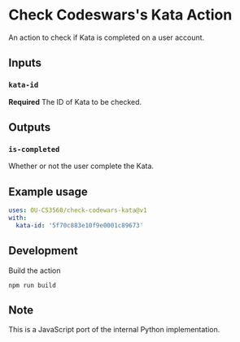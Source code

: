 # Check Codeswars's Kata Action

An action to check if Kata is completed on a user account.

## Inputs

### `kata-id`

**Required** The ID of Kata to be checked.

## Outputs

### `is-completed`

Whether or not the user complete the Kata.

## Example usage

```yaml
uses: OU-CS3560/check-codewars-kata@v1
with:
  kata-id: '5f70c883e10f9e0001c89673'
```

## Development

Build the action

```console
npm run build
```

## Note

This is a JavaScript port of the internal Python implementation.
